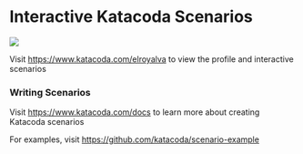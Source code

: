# Interactive Katacoda Scenarios

[![](http://shields.katacoda.com/katacoda/elroyalva/count.svg)](https://www.katacoda.com/elroyalva "Get your profile on Katacoda.com")

Visit https://www.katacoda.com/elroyalva to view the profile and interactive scenarios

### Writing Scenarios
Visit https://www.katacoda.com/docs to learn more about creating Katacoda scenarios

For examples, visit https://github.com/katacoda/scenario-example
